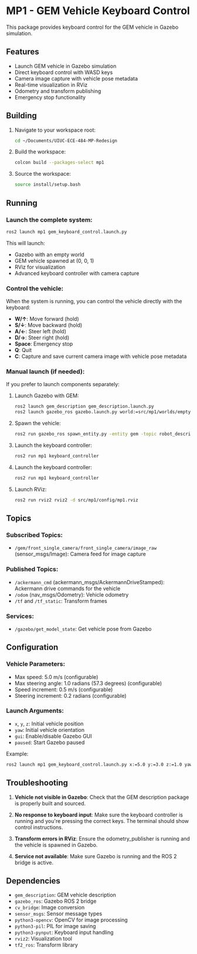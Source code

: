 # MP1 - GEM Vehicle Keyboard Control

This package provides keyboard control for the GEM vehicle in Gazebo simulation.

## Features

- Launch GEM vehicle in Gazebo simulation
- Direct keyboard control with WASD keys
- Camera image capture with vehicle pose metadata
- Real-time visualization in RViz
- Odometry and transform publishing
- Emergency stop functionality

## Building

1. Navigate to your workspace root:
   ```bash
   cd ~/Documents/UIUC-ECE-484-MP-Redesign
   ```

2. Build the workspace:
   ```bash
   colcon build --packages-select mp1
   ```

3. Source the workspace:
   ```bash
   source install/setup.bash
   ```

## Running

### Launch the complete system:

```bash
ros2 launch mp1 gem_keyboard_control.launch.py
```

This will launch:
- Gazebo with an empty world
- GEM vehicle spawned at (0, 0, 1)
- RViz for visualization
- Advanced keyboard controller with camera capture

### Control the vehicle:

When the system is running, you can control the vehicle directly with the keyboard:

- **W/↑**: Move forward (hold)
- **S/↓**: Move backward (hold)
- **A/←**: Steer left (hold)
- **D/→**: Steer right (hold)
- **Space**: Emergency stop
- **Q**: Quit
- **C**: Capture and save current camera image with vehicle pose metadata

### Manual launch (if needed):

If you prefer to launch components separately:

1. Launch Gazebo with GEM:
   ```bash
   ros2 launch gem_description gem_description.launch.py
   ros2 launch gazebo_ros gazebo.launch.py world:=src/mp1/worlds/empty.world
   ```

2. Spawn the vehicle:
   ```bash
   ros2 run gazebo_ros spawn_entity.py -entity gem -topic robot_description -x 0 -y 0 -z 1
   ```

3. Launch the keyboard controller:
   ```bash
   ros2 run mp1 keyboard_controller
   ```

4. Launch the keyboard controller:
   ```bash
   ros2 run mp1 keyboard_controller
   ```

5. Launch RViz:
   ```bash
   ros2 run rviz2 rviz2 -d src/mp1/config/mp1.rviz
   ```

## Topics

### Subscribed Topics:
- `/gem/front_single_camera/front_single_camera/image_raw` (sensor_msgs/Image): Camera feed for image capture

### Published Topics:
- `/ackermann_cmd` (ackermann_msgs/AckermannDriveStamped): Ackermann drive commands for the vehicle
- `/odom` (nav_msgs/Odometry): Vehicle odometry
- `/tf` and `/tf_static`: Transform frames

### Services:
- `/gazebo/get_model_state`: Get vehicle pose from Gazebo

## Configuration

### Vehicle Parameters:
- Max speed: 5.0 m/s (configurable)
- Max steering angle: 1.0 radians (57.3 degrees) (configurable)
- Speed increment: 0.5 m/s (configurable)
- Steering increment: 0.2 radians (configurable)

### Launch Arguments:
- `x`, `y`, `z`: Initial vehicle position
- `yaw`: Initial vehicle orientation
- `gui`: Enable/disable Gazebo GUI
- `paused`: Start Gazebo paused

Example:
```bash
ros2 launch mp1 gem_keyboard_control.launch.py x:=5.0 y:=3.0 z:=1.0 yaw:=1.57
```

## Troubleshooting

1. **Vehicle not visible in Gazebo**: Check that the GEM description package is properly built and sourced.

2. **No response to keyboard input**: Make sure the keyboard controller is running and you're pressing the correct keys. The terminal should show control instructions.

3. **Transform errors in RViz**: Ensure the odometry_publisher is running and the vehicle is spawned in Gazebo.

4. **Service not available**: Make sure Gazebo is running and the ROS 2 bridge is active.

## Dependencies

- `gem_description`: GEM vehicle description
- `gazebo_ros`: Gazebo ROS 2 bridge
- `cv_bridge`: Image conversion
- `sensor_msgs`: Sensor message types
- `python3-opencv`: OpenCV for image processing
- `python3-pil`: PIL for image saving
- `python3-pynput`: Keyboard input handling
- `rviz2`: Visualization tool
- `tf2_ros`: Transform library 
